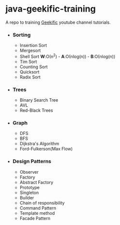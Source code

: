 # java-geekific-training

A repo to training [Geekific](https://www.youtube.com/c/Geekific) youtube channel tutorials.

- ### Sorting

  - Insertion Sort
  - Mergesort
  - Shell Sort  **W**:Ο(n<sup>2</sup>) - **A**:Ο(nlog(n)) - **B**:Ο(nlog(n))
  - Tim Sort
  - Counting Sort
  - Quicksort
  - Radix Sort

- ### Trees

  - Binary Search Tree
  - AVL
  - Red-Black Trees

- ### Graph

  - DFS
  - BFS
  - Dijkstra's Algorithm
  - Ford-Fulkerson(Max Flow)

- ### Design Patterns

  - Observer
  - Factory
  - Abstract Factory
  - Prototype
  - Singleton
  - Builder
  - Chain of responsibility
  - Command Pattern
  - Template method
  - Facade Pattern